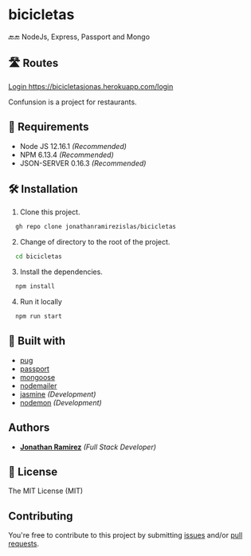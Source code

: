 # bicicletas
🔙🔚 NodeJs, Express, Passport and Mongo


## 🛣️ Routes

[Login ](https://bicicletasjonas.herokuapp.com/login) https://bicicletasjonas.herokuapp.com/login

Confunsion is a project for restaurants.

## 📢 Requirements
- Node JS 12.16.1 _(Recommended)_
- NPM 6.13.4 _(Recommended)_
- JSON-SERVER 0.16.3  _(Recommended)_

## 🛠 Installation
1. Clone this project.
```bash
  gh repo clone jonathanramirezislas/bicicletas
```
2. Change of directory to the root of the project.
```bash
  cd bicicletas
```
3. Install the dependencies.
```bash
  npm install
```
4. Run it locally
```bash
  npm run start
```

## 🔧 Built with
- [pug](https://pugjs.org/api/getting-started.html) 
- [passport](http://www.passportjs.org)
- [mongoose](https://mongoosejs.com)
- [nodemailer](https://nodemailer.com/about)
- [jasmine](https://nodemailer.com/about) _(Development)_
- [nodemon](https://nodemailer.com/about) _(Development)_


## Authors

- **[Jonathan Ramirez](https://github.com/jonathanramirezislas)** _(Full Stack Developer)_


## 📜 License
The MIT License (MIT)

## Contributing

You're free to contribute to this project by submitting [issues](https://github.com/jonathanramirezislas/bicicletas/issues) and/or [pull requests](hhttps://github.com/jonathanramirezislas/bicicletas/pulls).

